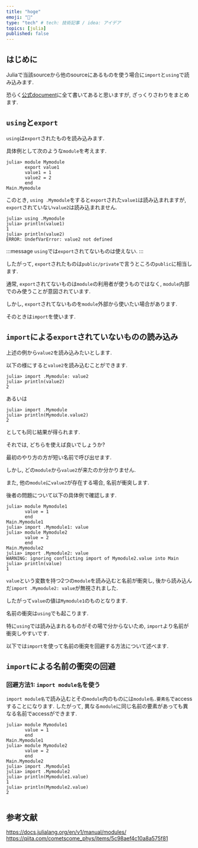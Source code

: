 ```yaml
---
title: "hoge"
emoji: "🦀"
type: "tech" # tech: 技術記事 / idea: アイデア
topics: [julia]
published: false
---
```


## はじめに
Juliaで当該sourceから他のsourceにあるものを使う場合に`import`と`using`で読み込みます.

恐らく[公式document](https://docs.julialang.org/en/v1/manual/modules/)に全て書いてあると思いますが, ざっくりさわりをまとめます.

## `using`と`export`
`using`は`export`されたものを読み込みます.

具体例として次のような`module`を考えます.

```julia:REPL
julia> module Mymodule
       export value1
       value1 = 1
       value2 = 2
       end
Main.Mymodule
```

このとき, `using .Mymodule`をすると`export`された`value1`は読み込まれますが, `export`されていない`value2`は読み込まれません.

```julia:REPL
julia> using .Mymodule
julia> println(value1)
1
julia> println(value2)
ERROR: UndefVarError: value2 not defined
```

:::message
`using`では`export`されてないものは使えない.
:::

したがって, `export`されたものは`public/private`で言うところの`public`に相当します.

通常, `export`されてないものは`module`の利用者が使うものではなく, `module`内部でのみ使うことが意図されています.

しかし, `export`されてないものを`module`外部から使いたい場合があります.

そのときは`import`を使います.

## `import`による`export`されていないものの読み込み
上述の例から`value2`を読み込みたいとします.

以下の様にすると`value2`を読み込むことができます.

```julia:REPL
julia> import .Mymodule: value2
julia> println(value2)
2
```

あるいは

```julia:REPL
julia> import .Mymodule
julia> println(Mymodule.value2)
2
```

としても同じ結果が得られます.

それでは, どちらを使えば良いでしょうか?

最初のやり方の方が短い名前で呼び出せます.

しかし, どの`module`から`value2`が来たのか分かりません.

また, 他の`module`に`value2`が存在する場合, 名前が衝突します.

後者の問題について以下の具体例で確認します.
```julia:REPL
julia> module Mymodule1
       value = 1
       end
Main.Mymodule1
julia> import .Mymodule1: value
julia> module Mymodule2
       value = 2
       end
Main.Mymodule2
julia> import .Mymodule2: value
WARNING: ignoring conflicting import of Mymodule2.value into Main
julia> println(value)
1
```
`value`という変数を持つ2つの`module`を読み込むと名前が衝突し, 後から読み込んだ`import .Mymodule2: value`が無視されました.

したがって`value`の値は`Mymodule1`のものとなります.

名前の衝突は`using`でも起こります.

特に`using`では読み込まれるものがその場で分からないため, `import`より名前が衝突しやすいです.

以下では`import`を使って名前の衝突を回避する方法について述べます.

## `import`による名前の衝突の回避
### 回避方法1: `import module名`を使う
`import module名`で読み込むとその`module`内のものには`module名.要素名`でaccessすることになります.
したがって, 異なる`module`に同じ名前の要素があっても異なる名前でaccessができます.

```julia:REPL
julia> module Mymodule1
       value = 1
       end
Main.Mymodule1
julia> module Mymodule2
       value = 2
       end
Main.Mymodule2
julia> import .Mymodule1
julia> import .Mymodule2
julia> println(Mymodule1.value)
1
julia> println(Mymodule2.value)
2
```

```julia:REPL
```

## 参考文献
https://docs.julialang.org/en/v1/manual/modules/
https://qiita.com/cometscome_phys/items/5c98aef4c10a8a575f81